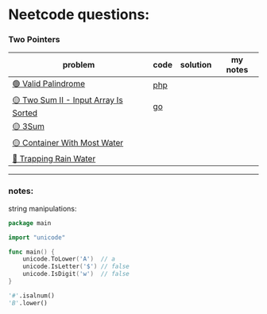 # Neetcode questions:

### Two Pointers

| problem                                                                                                  | code                                                                                                | solution | my notes |
|----------------------------------------------------------------------------------------------------------|-----------------------------------------------------------------------------------------------------|----------|----------|
| [🟢 Valid Palindrome](https://leetcode.com/problems/valid-palindrome/)                                   | [php](https://github.com/shayansm2/leetcodeSolutions/blob/main/src/easy/ValidPalindrome.php)        |
| [🟡 Two Sum II - Input Array Is Sorted](https://leetcode.com/problems/two-sum-ii-input-array-is-sorted/) | [go](https://github.com/shayansm2/leetcodeSolutions/blob/main/src/easy/TwoSumInputArrayIsSorted.go) |
| [🟡 3Sum](https://leetcode.com/problems/3sum/)                                                           |
| [🟡 Container With Most Water](https://leetcode.com/problems/container-with-most-water/)                 |
| [🔴 Trapping Rain Water](https://leetcode.com/problems/trapping-rain-water/)                             |

---

### notes:

string manipulations:

```go
package main

import "unicode"

func main() {
	unicode.ToLower('A')  // a
	unicode.IsLetter('$') // false
	unicode.IsDigit('w')  // false
}
```

```python
'#'.isalnum()
'B'.lower()
```